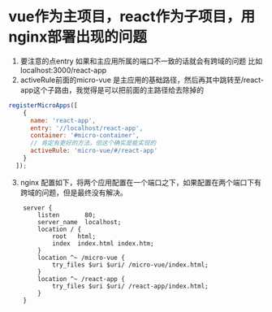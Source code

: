 # vue作为主项目，react作为子项目，用nginx部署出现的问题

1. 要注意的点entry 如果和主应用所属的端口不一致的话就会有跨域的问题 比如localhost:3000/react-app
2. activeRule前面的micro-vue 是主应用的基础路径，然后再其中跳转至/react-app这个子路由，我觉得是可以把前面的主路径给去除掉的

``` javascript
registerMicroApps([
    {
      name: 'react-app',
      entry: '//localhost/react-app',
      container: '#micro-container',
      // 肯定有更好的方法，但这个确实是能实现的
      activeRule: 'micro-vue/#/react-app'
    }
  ]);
```
3. nginx 配置如下，将两个应用配置在一个端口之下，如果配置在两个端口下有跨域的问题，但是最终没有解决。
``` nginx
    server {
        listen       80;
        server_name  localhost;
        location / {
            root   html;
            index  index.html index.htm;
        }
        location ^~ /micro-vue {
            try_files $uri $uri/ /micro-vue/index.html;
        }
        location ^~ /react-app {
            try_files $uri $uri/ /react-app/index.html;
        }
    }
```
